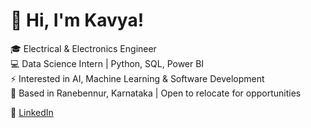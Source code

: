 # 👋 Hi, I'm Kavya!

🎓 Electrical & Electronics Engineer  
💻 Data Science Intern | Python, SQL, Power BI  
⚡ Interested in AI, Machine Learning & Software Development  
📍 Based in Ranebennur, Karnataka | Open to relocate for opportunities  

🔗 [LinkedIn](https://linkedin.com/in/kavya-sarangamath)
